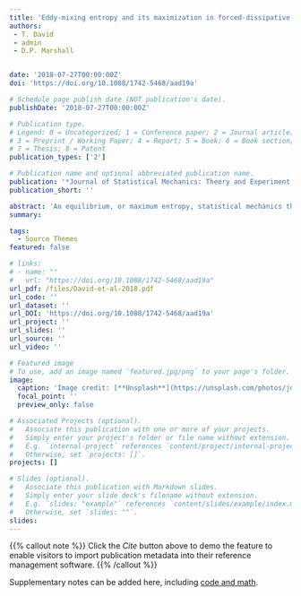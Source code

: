 ```yaml
---
title: 'Eddy-mixing entropy and its maximization in forced-dissipative geostrophic turbulence'
authors:
 - T. David
 - admin
 - D.P. Marshall


date: '2018-07-27T00:00:00Z'
doi: 'https://doi.org/10.1088/1742-5468/aad19a'

# Schedule page publish date (NOT publication's date).
publishDate: '2018-07-27T00:00:00Z'

# Publication type.
# Legend: 0 = Uncategorized; 1 = Conference paper; 2 = Journal article;
# 3 = Preprint / Working Paper; 4 = Report; 5 = Book; 6 = Book section;
# 7 = Thesis; 8 = Patent
publication_types: ['2']

# Publication name and optional abbreviated publication name.
publication: '*Journal of Statistical Mechanics: Theory and Experiment, 2018(7), p.073206*'
publication_short: ''

abstract: 'An equilibrium, or maximum entropy, statistical mechanics theory can be derived for ideal, unforced and inviscid, geophysical flows. However, for all geophysical flows which occur in nature, forcing and dissipation play a major role. Here, a study of eddy-mixing entropy in a forced-dissipative barotropic ocean model is presented. We heuristically investigate the temporal evolution of eddy-mixing entropy, as defined for the equilibrium theory, in a strongly forced and dissipative system. It is shown that the eddy-mixing entropy provides a descriptive tool for understanding three stages of the turbulence life cycle: growth of instability; formation of large scale structures; and steady state fluctuations. The fact that the eddy-mixing entropy behaves in a dynamically balanced way is not a priori clear and provides a novel means of quantifying turbulent disorder in geophysical flows. Further, by determining the relationship between the time evolution of entropy and the maximum entropy principle, evidence is found for the action of this principle in a forced-dissipative flow. The maximum entropy potential vorticity statistics are calculated for the flow and are compared with numerical simulations. Deficiencies of the maximum entropy statistics are discussed in the context of the mean-field approximation for energy. This study highlights the importance of entropy and statistical mechanics in the study of geostrophic turbulence.'
summary: 

tags:
  - Source Themes
featured: false

# links:
# - name: ""
#   url: "https://doi.org/10.1088/1742-5468/aad19a"
url_pdf: /files/David-et-al-2018.pdf
url_code: ''
url_dataset: ''
url_DOI: 'https://doi.org/10.1088/1742-5468/aad19a'
url_project: ''
url_slides: ''
url_source: ''
url_video: ''

# Featured image
# To use, add an image named `featured.jpg/png` to your page's folder.
image:
  caption: 'Image credit: [**Unsplash**](https://unsplash.com/photos/jdD8gXaTZsc)'
  focal_point: ''
  preview_only: false

# Associated Projects (optional).
#   Associate this publication with one or more of your projects.
#   Simply enter your project's folder or file name without extension.
#   E.g. `internal-project` references `content/project/internal-project/index.md`.
#   Otherwise, set `projects: []`.
projects: []

# Slides (optional).
#   Associate this publication with Markdown slides.
#   Simply enter your slide deck's filename without extension.
#   E.g. `slides: "example"` references `content/slides/example/index.md`.
#   Otherwise, set `slides: ""`.
slides:
---
```


{{% callout note %}}
Click the _Cite_ button above to demo the feature to enable visitors to import publication metadata into their reference management software.
{{% /callout %}}

Supplementary notes can be added here, including [code and math](https://wowchemy.com/docs/content/writing-markdown-latex/).
